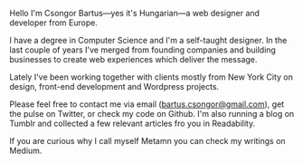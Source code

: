 Hello I'm Csongor Bartus&mdash;yes it's Hungarian&mdash;a web designer and developer from Europe.

I have a degree in Computer Science and I'm a self-taught designer. In the last couple of years I've merged from founding companies and building businesses to create web experiences which deliver the message.

Lately I've been working together with clients mostly from New York City on design, front-end development and Wordpress projects.

Please feel free to contact me via email (bartus.csongor@gmail.com), get the pulse on Twitter, or check my code on Github. I'm also running a blog on Tumblr and collected a few relevant articles fro you in Readability.

If you are curious why I call myself Metamn you can check my writings on Medium.
